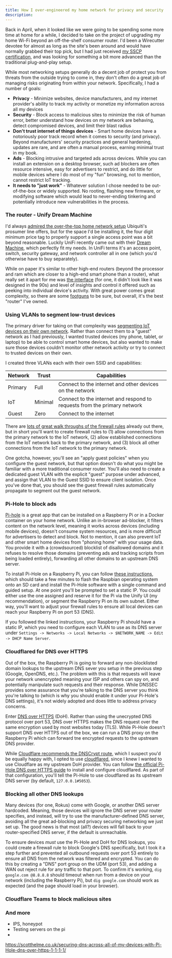 ```yaml
---
title: How I over-engineered my home network for privacy and security
description:
---
```


Back in April, when it looked like we were going to be spending some more time at home for a while, I decided to take on the project of upgrading my home Wi-Fi beyond an off-the-shelf consumer router. I'd been a Wirecutter devotee for almost as long as the site's been around and would have normally grabbed their top pick, but I had just received [my SSCP certification](https://www.youracclaim.com/badges/7eb85996-c7fc-4c68-95df-fcd33ec445ba), and was looking for something a bit more advanced than the traditional plug-and-play setup.

While most networking setups generally do a decent job of protect you from threats from the outside trying to come in, they don't often do a great job of managing risks originating from within your network. Specifically, I had a number of goals:  

* **Privacy** - Minimize websites, device manufacturers, and my internet provider's ability to track my activity or monetize my information across all my devices
* **Security** - Block access to malicious sites to minimize the risk of human error, better understand how devices on my network are behaving, detect compromised devices, and limit their blast radius
* **Don't trust internet of things devices** - Smart home devices have a notoriously poor track record when it comes to security (and privacy). Beyond manufacturers' security practices and general hardening, updates are rare, and are often a manual process, earning minimal trust in my book. 
* **Ads** - Blocking intrusive and targeted ads across devices. While you can install an extension on a desktop browser, such ad blockers are often resource intensive, easy for advertisers to restrict, and do little for mobile devices where I do most of my "fun" browsing, not to mention, cannot restrict IoT tracking.
* **It needs to "just work"** - Whatever solution I chose needed to be out-of-the-box or widely supported. No rooting, flashing new firmware, or modifying software which would lead to never-ending tinkering and potentially introduce new vulnerabilities in the process.

### The router - Unify Dream Machine

I'd always [admired the over-the-top home network setup](https://www.troyhunt.com/ubiquiti-all-the-things-how-i-finally-fixed-my-dodgy-wifi/) Ubiquiti's prosumer line offers, but for the space I'd be installing it, the four digit minimum price tag to properly support a single access point was a bit beyond reasonable. Luckily UniFi recently came out with their [Dream Machine](https://store.ui.com/collections/unifi-network-routing-switching/products/unifi-dream-machine), which perfectly fit my needs. In UniFi terms it's an access point, switch, security gateway, and network controller all in one (which you'd otherwise have to buy separately).

While on paper it's similar to other high-end routers (beyond the processor and ram which are closer to a high-end smart phone than a router), what really set it apart for me was [the interface](https://demo.ui.com/manage/site/default/dashboard) (for one, it didn't look like it was designed in the 90s) and level of insights and control it offered such as peeking into individual device's activity. With great power comes great complexity, so there are some [footguns](https://en.wiktionary.org/wiki/footgun) to be sure, but overall, it's the best "router" I've owned.

### Using VLANs to segment low-trust devices

The primary driver for taking on that complexity was [segmenting IoT devices on their own network](https://www.zdnet.com/article/fbi-recommends-that-you-keep-your-iot-devices-on-a-separate-network/). Rather than connect them to a "guest" network as I had previously, I wanted trusted devices (my phone, tablet, or laptop) to be able to control smart home devices, but also wanted to make sure those devices couldn't monitor other network activity or try to connect to trusted devices on their own.

I created three VLANs each with their own SSID and capabilities:

| Network | Trust   | Capabilities                                                             |
| ------- | ------- | ------------------------------------------------------------------------ |
| Primary | Full    | Connect to the internet and other devices on the network                 |
| IoT     | Minimal | Connect to the internet and respond to requests from the primary network |
| Guest   | Zero    | Connect to the internet                                                  |

There are [lots of great walk throughs of the firewall rules](https://robpickering.com/ubiquiti-configure-micro-segmentation-for-iot-devices/) already out there, but in short you'll want to create firewall rules to (1) allow connections from the primary network to the IoT network, (2) allow established connections from the IoT network back to the primary network, and (3) block all other connections from the IoT network to the primary network.

One gotcha, however, you'll see an "apply guest policies" when you configure the guest network, but that option doesn't do what you might be familiar with a more traditional consumer router. You'll also need to create a dedicated guest VLAN with the explicit "guest" purpose under advanced, and assign that VLAN to the Guest SSID to ensure client isolation. Once you've done that, you should see the guest firewall rules automatically propagate to segment out the guest network.

### Pi-Hole to block ads

[Pi-hole](https://pi-hole.net/) is a great app that can be installed on a Raspberry Pi or in a Docker container on your home network. Unlike an in-browser ad-blocker, it filters content on the network level, meaning it works across devices (including mobile devices), doesn't consume system resources, and is more difficult for advertisers to detect and block. Not to mention, it can also prevent IoT and other smart home devices from "phoning home" with your usage data. You provide it with a (crowdsourced) blocklist of disallowed domains and it refuses to resolve those domains (preventing ads and tracking scripts from being loaded entirely), forwarding all other domains to an upstream DNS server.

To install Pi-Hole on a Raspberry Pi, you can follow [these instructions](https://blog.cryptoaustralia.org.au/instructions-for-setting-up-pi-hole/), which should take a few minutes to flash the Raspbian operating system onto an SD card and install the Pi-Hole software with a single command and guided setup. At one point you'll be prompted to set a static IP. You could either use the one assigned and reserve it for the Pi via the Unify UI (my recommendation), or segment the Raspberry Pi on its own subnet. Either way, you'll want to adjust your firewall rules to ensure all local devices can reach your Raspberry Pi on port 53 (DNS).

If you followed the linked instructions, your Raspberry Pi should have a static IP, which you need to configure each VLAN to use as its DNS server under `Settings -> Networks -> Local Networks -> $NETWORK_NAME -> Edit -> DHCP Name Server`.

### Cloudflared for DNS over HTTPS

Out of the box, the Raspberry Pi is going to forward any non-blocklisted domain lookups to the upstream DNS sever you setup in the previous step (Google, OpenDNS, etc.). The problem with this is that requests will leave your network unencrypted meaning your ISP and others can spy on, and potentially manipulate such requests and their response. While DNSSEC provides some assurance that you're talking to the DNS server you think you're talking to (which is why you should enable it under your Pi-Hole's DNS settings), it's not widely adopted and does little to address privacy concerns.

Enter [DNS over HTTPS](https://www.eff.org/deeplinks/2019/10/dns-over-https-will-give-you-back-privacy-congress-big-isp-backing-took-away) (DoH). Rather than using the unecrypted DNS protocol over port 53, DNS over HTTPS makes the DNS request over the same encryption used by most websites today (TLS). While Pi-Hole doesn't support DNS over HTTPS out of the box, we can run a DNS proxy on the Raspberry Pi which can forward tne encrypted requests to the upstream DNS provider.

While [Cloudflare recommends the DNSCrypt route](https://blog.cloudflare.com/deploying-gateway-using-a-raspberry-pi-dns-over-https-and-pi-hole/), which I suspect you'd be equally happy with, I opted to use [cloudflared](https://github.com/cloudflare/cloudflared), since I knew I wanted to use Cloudflare as my upstream DoH provider. You can follow [the official Pi-Hole DNS over HTTPS guide](https://docs.pi-hole.net/guides/dns-over-https/) to install and configure cloudflared. As part of that configuration, you'll tell the Pi-Hole to use cloudflared as its upstream DNS server (by default, `127.0.0.1#5053`).

### Blocking all other DNS lookups

Many devices (for one, Rokus) come with Google, or another DNS server hardcoded. Meaning, those devices will ignore the DNS server your router specifies, and instead, will try to use the manufacturer-defined DNS server, avoiding all the great ad-blocking and privacy securing networking we just set up. The good news is that most (all?) devices will fall back to your router-specified DNS server, if the default is unreachable.

To ensure devices _must_ use the Pi-Hole and DoH for DNS lookups, you could create a firewall rule to block Google's DNS specifically, but I took it a step further and prevented all outbound requests over port 53 entirely to ensure all DNS from the network was filtered and encrypted. You can do this by creating a "DNS" port group on the UDM (port 53), and adding a WAN out reject rule for any traffic to that port. To confirm it's working, `dig google.com @8.8.8.8` should timeout when run from a device on your network (including the Raspberry Pi), but `dig google.com` should work as expected (and the page should load in your browser).

### Cloudflare Teams to block malicious sites

### And more

* IPS, honeypot
* Testing servers on the pi
* 
https://scotthelme.co.uk/securing-dns-across-all-of-my-devices-with-Pi-Hole-dns-over-https-1-1-1-1/